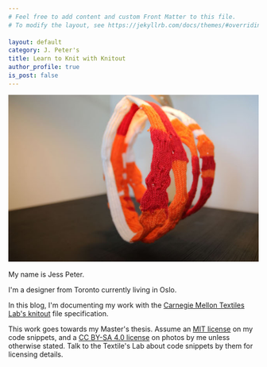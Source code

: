 ```yaml
---
# Feel free to add content and custom Front Matter to this file.
# To modify the layout, see https://jekyllrb.com/docs/themes/#overriding-theme-defaults

layout: default
category: J. Peter's
title: Learn to Knit with Knitout
author_profile: true
is_post: false
---
```


![Data weather objects](/assets/images/IMG_1497.JPG)

My name is Jess Peter.

I'm a designer from Toronto currently living in Oslo.

In this blog, I'm documenting my work with the [Carnegie Mellon Textiles Lab's knitout](https://github.com/textiles-lab) file specification.

This work goes towards my Master's thesis. Assume an [MIT license](https://choosealicense.com/licenses/mit/) on my code snippets, and a [CC BY-SA 4.0 license](https://creativecommons.org/licenses/by-sa/4.0/) on photos by me unless otherwise stated. Talk to the Textile's Lab about code snippets by them for licensing details.